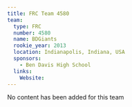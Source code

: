 ```yaml
---
title: FRC Team 4580
team:
  type: FRC
  number: 4580
  name: BDGiants
  rookie_year: 2013
  location: Indianapolis, Indiana, USA
  sponsors:
    - Ben Davis High School
  links:
    Website: 
---
```

No content has been added for this team